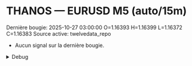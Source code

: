# THANOS — EURUSD M5 (auto/15m)
Dernière bougie: 2025-10-27 03:00:00  O=1.16393  H=1.16399  L=1.16372  C=1.16383
Source active: twelvedata_repo

- Aucun signal sur la dernière bougie.

<details><summary>Debug</summary>

- TD_API_KEY manquant.

</details>